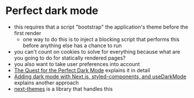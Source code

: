 # Perfect dark mode

- this requires that a script "bootstrap" the application's theme before the first render
  - one way to do this is to inject a blocking script that performs this before anything else has a chance to run
- you can't count on cookies to solve for everything because what are you going to do for statically rendered pages?
- you also want to take user preferences into account
- [The Quest for the Perfect Dark Mode](https://www.joshwcomeau.com/react/dark-mode/) explains it in detail
- [Adding dark mode with Next.js, styled-components, and useDarkMode](https://brianlovin.com/writing/adding-dark-mode-with-next-js) explains another approach
- [next-themes](https://github.com/pacocoursey/next-themes) is a library that handles this
